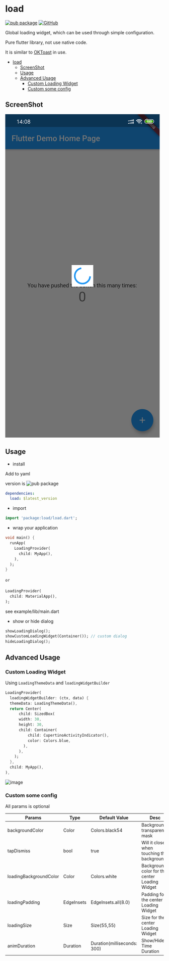# load

[![pub package](https://img.shields.io/pub/v/load.svg)](https://pub.dartlang.org/packages/load) [![GitHub](https://img.shields.io/github/license/Caijinglong/flutter_load_widget.svg)](https://github.com/caijinglong/flutter_load_widget)

Global loading widget, which can be used through simple configuration.

Pure flutter library, not use native code.

It is similar to [OKToast](https://pub.dev/packages/oktoast) in use.

- [load](#load)
  - [ScreenShot](#ScreenShot)
  - [Usage](#Usage)
  - [Advanced Usage](#Advanced-Usage)
    - [Custom Loading Widget](#Custom-Loading-Widget)
    - [Custom some config](#Custom-some-config)

## ScreenShot

![Screenshot_2019-05-21-14-08-42-731_com.example.ex.png](https://raw.githubusercontent.com/kikt-blog/image/master/img/Screenshot_2019-05-21-14-08-42-731_com.example.ex.png)

## Usage

- install

Add to yaml

version is ![pub package](https://img.shields.io/pub/v/load.svg)

```yaml
dependencies:
  load: $latest_version
```

- import

```dart
import 'package:load/load.dart';
```

- wrap your application

```dart
void main() {
  runApp(
    LoadingProvider(
      child: MyApp(),
    ),
  );
}

or

LoadingProvider(
  child: MaterialApp(),
);
```

see example/lib/main.dart

- show or hide dialog

```dart
showLoadingDialog();
showCustomLoadingWidget(Container()); // custom dialog
hideLoadingDialog();
```

## Advanced Usage

### Custom Loading Widget

Using `LoadingThemeData` and `loadingWidgetBuilder`

```dart
LoadingProvider(
  loadingWidgetBuilder: (ctx, data) {
  themeData: LoadingThemeData(),
  return Center(
      child: SizedBox(
      width: 30,
      height: 30,
      child: Container(
          child: CupertinoActivityIndicator(),
          color: Colors.blue,
        ),
      ),
    );
  },
  child: MyApp(),
),
```

![image](https://i.loli.net/2019/05/21/5ce3acaed3a8d92031.png)

### Custom some config

All params is optional

| Params                 | Type       | Default Value               | Desc                                           |
| ---------------------- | ---------- | --------------------------- | ---------------------------------------------- |
| backgroundColor        | Color      | Colors.black54              | Background transparent mask                    |
| tapDismiss             | bool       | true                        | Will it close when touching the background?    |
| loadingBackgroundColor | Color      | Colors.white                | Background color for the center Loading Widget |
| loadingPadding         | EdgeInsets | EdgeInsets.all(8.0)         | Padding for the center Loading Widget          |
| loadingSize            | Size       | Size(55,55)                 | Size for the center Loading Widget             |
| animDuration           | Duration   | Duration(milliseconds: 300) | Show/Hide Time Duration                        |
